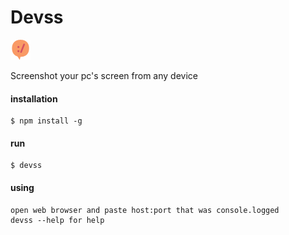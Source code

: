 # Devss
![alt text](web/icon.png)

Screenshot your pc's screen from any device

#### installation
    $ npm install -g
   
#### run
    $ devss

#### using
    open web browser and paste host:port that was console.logged
    devss --help for help
